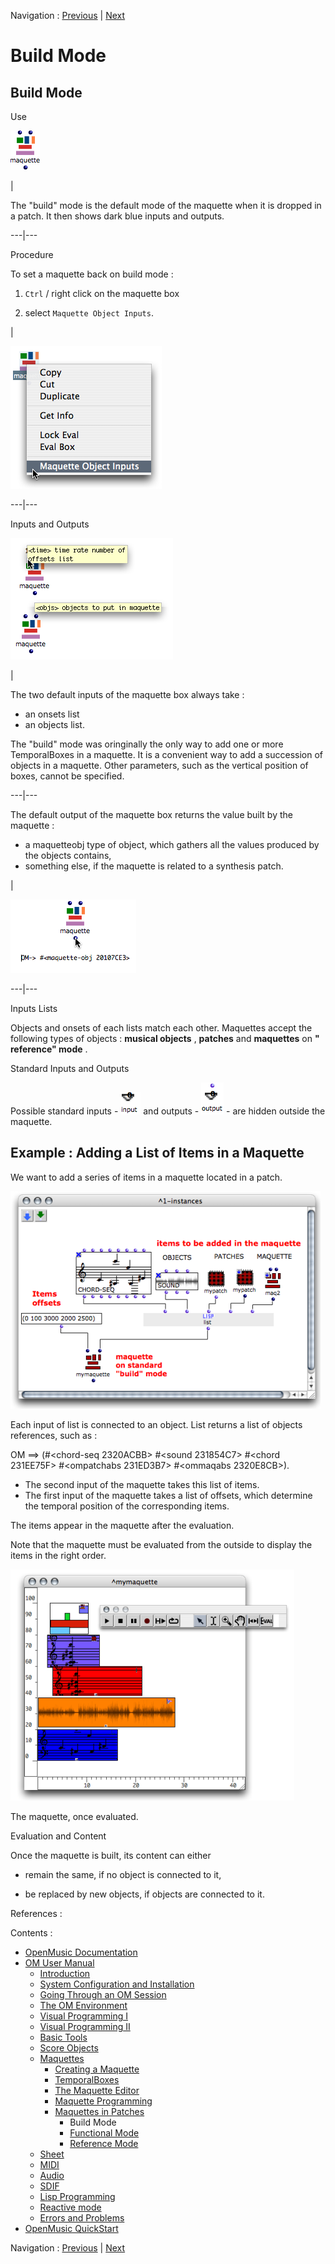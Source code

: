 Navigation : [Previous](Maquettes%20in%20Patches "Maquettes in Patches") | [Next](Maquettes%20in%20Patches1 "Functional Mode")


# Build Mode

## Build Mode

Use

![](../res/buildmode_icon.png)

|

The "build" mode is the default mode of the maquette when it is dropped in a
patch. It then shows dark blue inputs and outputs.  
  
---|---  
  
Procedure

To set a maquette back on build mode :

  1. `Ctrl` / right click on the maquette box

  2. select `Maquette Object Inputs`. 

|

![](../res/changemode1.png)  
  
---|---  
  
Inputs and Outputs

![](../res/functionalinputs.png)

|

The two default inputs of the maquette box always take :

  * an onsets list
  * an objects list.

The "build" mode was oringinally the only way to add one or more TemporalBoxes
in a maquette. It is a convenient way to add a succession of objects in a
maquette. Other parameters, such as the vertical position of boxes, cannot be
specified.  
  
---|---  
  
The default output of the maquette box returns the value built by the maquette
:

  * a maquetteobj type of object, which gathers all the values produced by the objects contains, 
  * something else, if the maquette is related to a synthesis patch. 

|

![](../res/evalmaqobj.png)  
  
---|---  
  
Inputs Lists

Objects and onsets of each lists match each other. Maquettes accept the
following types of objects :  **musical objects** ,  **patches** and
**maquettes** on  **" reference" mode** .

Standard Inputs and Outputs

Possible standard inputs - ![](../res/input_icon.png) and outputs -
![](../res/output_icon.png) - are hidden outside the maquette.

## Example : Adding a List of Items in a Maquette

We want to add a series of items in a maquette located in a patch.

![](../res/build.png)

Each input of list is connected to an object. List returns a list of objects
references, such as :

OM ==> (#<chord-seq 2320ACBB> #<sound 231854C7> #<chord 231EE75F> #<ompatchabs
231ED3B7> #<ommaqabs 2320E8CB>).

  * The second input of the maquette takes this list of items. 
  * The first input of the maquette takes a list of offsets, which determine the temporal position of the corresponding items.

The items appear in the maquette after the evaluation.

Note that the maquette must be evaluated from the outside to display the items
in the right order.

![The maquette, once evaluated.](../res/maqbuild.png)

The maquette, once evaluated.

Evaluation and Content

Once the maquette is built, its content can either

  * remain the same, if no object is connected to it, 

  * be replaced by new objects, if objects are connected to it. 

References :

Contents :

  * [OpenMusic Documentation](OM-Documentation)
  * [OM User Manual](OM-User-Manual)
    * [Introduction](00-Contents)
    * [System Configuration and Installation](Installation)
    * [Going Through an OM Session](Goingthrough)
    * [The OM Environment](Environment)
    * [Visual Programming I](BasicVisualProgramming)
    * [Visual Programming II](AdvancedVisualProgramming)
    * [Basic Tools](BasicObjects)
    * [Score Objects](ScoreObjects)
    * [Maquettes](Maquettes)
      * [Creating a Maquette](Maquette)
      * [TemporalBoxes](TemporalBoxes)
      * [The Maquette Editor](Editor)
      * [Maquette Programming](Programming%20Maquette)
      * [Maquettes in Patches](Maquettes%20in%20Patches)
        * Build Mode
        * [Functional Mode](Maquettes%20in%20Patches1)
        * [Reference Mode](Maquettes%20in%20Patches2)
    * [Sheet](Sheet)
    * [MIDI](MIDI)
    * [Audio](Audio)
    * [SDIF](SDIF)
    * [Lisp Programming](Lisp)
    * [Reactive mode](Reactive)
    * [Errors and Problems](errors)
  * [OpenMusic QuickStart](QuickStart-Chapters)

Navigation : [Previous](Maquettes%20in%20Patches "Maquettes in Patches") | [Next](Maquettes%20in%20Patches1 "Functional Mode")

